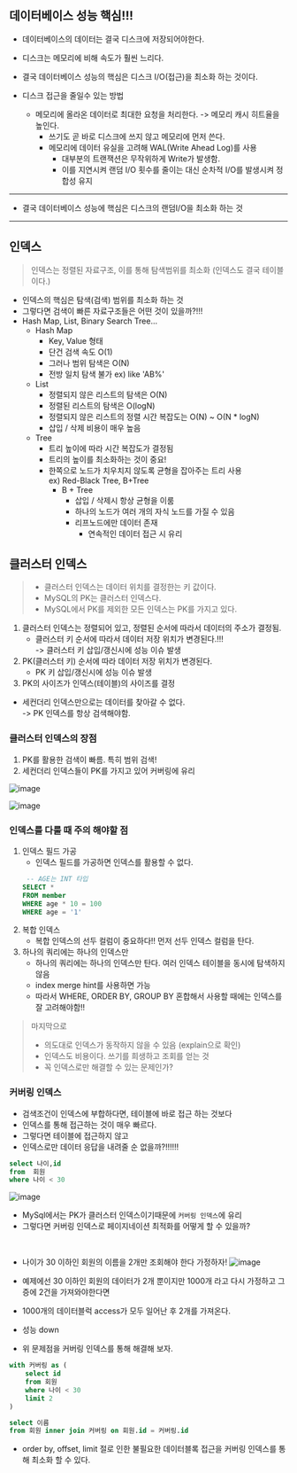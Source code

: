 ## 데이터베이스 성능 핵심!!!
* 데이터베이스의 데이터는 결국 디스크에 저장되어야한다.
* 디스크는 메모리에 비해 속도가 훨씬 느리다.
* 결국 데이터베이스 성능의 핵심은 디스크 I/O(접근)을 최소화 하는 것이다.    
  

* 디스크 접근을 줄일수 있는 방법
  * 메모리에 올라온 데이터로 최대한 요청을 처리한다. -> 메모리 캐시 히트율을 높인다.
    * 쓰기도 곧 바로 디스크에 쓰지 않고 메모리에 먼저 쓴다.
    * 메모리에 데이터 유실을 고려해 WAL(Write Ahead Log)를 사용
      * 대부분의 트랜잭션은 무작위하게 Write가 발생함.
      * 이를 지연시켜 랜덤 I/O 횟수를 줄이는 대신 순차적 I/O를 발생시켜 정합성 유지  
  
___
* 결국 데이터베이스 성능에 핵심은 디스크의 랜덤I/O을 최소화 하는 것
 ___

## 인덱스
> 인덱스는 정렬된 자료구조, 이를 통해 탐색범위를 최소화 
> (인덱스도 결국 테이블 이다.)
> 

* 인덱스의 핵심은 탐색(검색) 범위를 최소화 하는 것
* 그렇다면 검색이 빠른 자료구조들은 어떤 것이 있을까?!!!
* Hash Map, List, Binary Search Tree...
  * Hash Map
    * Key, Value 형태
    * 단건 검색 속도 O(1)
    * 그러나 범위 탐색은 O(N)
    * 전방 일치 탐색 불가 ex) like 'AB%'
  * List
    * 정렬되지 않은 리스트의 탐색은 O(N)
    * 정렬된 리스트의 탐색은 O(logN)
    * 정렬되지 않은 리스트의 정렬 시간 복잡도는 O(N) ~ O(N * logN)
    * 삽입 / 삭제 비용이 매우 높음
  * Tree
    * 트리 높이에 따라 시간 복잡도가 결정됨
    * 트리의 높이를 최소화하는 것이 중요!
    * 한쪽으로 노드가 치우치지 않도록 균형을 잡아주는 트리 사용  
      ex) Red-Black Tree, B+Tree
      * B + Tree 
        * 삽입 / 삭제시 항상 균형을 이룸
        * 하나의 노드가 여러 개의 자식 노드를 가질 수 있음
        * 리프노드에만 데이터 존재
          * 연속적인 데이터 접근 시 유리

## 클러스터 인덱스
> * 클러스터 인덱스는 데이터 위치를 결정한는 키 값이다. 
> * MySQL의 PK는 클러스터 인덱스다.
> * MySQL에서 PK를 제외한 모든 인덱스는 PK를 가지고 있다.

1. 클러스터 인덱스는 정렬되어 있고, 정렬된 순서에 따라서 데이터의 주소가 결정됨.
   * 클러스터 키 순서에 따라서 데이터 저장 위치가 변경된다.!!!  
    -> 클러스터 키 삽입/갱신시에 성능 이슈 발생
2. PK(클러스터 키) 순서에 따라 데이터 저장 위치가 변경된다.
   * PK 키 삽입/갱신시에 성능 이슈 발생 
3. PK의 사이즈가 인덱스(테이블)의 사이즈를 결정
  * 세컨더리 인덱스만으로는 데이터를 찾아갈 수 없다.  
    -> PK 인덱스를 항상 검색해야함.

### 클러스터 인덱스의 장점
1. PK를 활용한 검색이 빠름. 특히 범위 검색!
2. 세컨더리 인덱스들이 PK를 가지고 있어 커버링에 유리

![image](https://user-images.githubusercontent.com/60100532/202878554-9a15c020-543b-44b3-9694-9c3c32d74d50.png)

![image](https://user-images.githubusercontent.com/60100532/202878614-7cac8cb4-2861-4a86-966b-4abac1567767.png)

### 인덱스를 다룰 때 주의 해야할 점
1. 인덱스 필드 가공
   * 인덱스 필드를 가공하면 인덱스를 활용할 수 없다.
    ```sql
     -- AGE는 INT 타입
    SELECT *
    FROM member 
    WHERE age * 10 = 100
    WHERE age = '1'
    ```
2. 복합 인덱스
   * 복합 인덱스의 선두 컬럼이 중요하다!! 먼저 선두 인덱스 컬럼을 탄다.
3. 하나의 쿼리에는 하나의 인덱스만
   * 하나의 쿼리에는 하나의 인덱스만 탄다. 여러 인덱스 테이블을 동시에 탐색하지 않음
   * index merge hint를 사용하면 가능
   * 따라서 WHERE, ORDER BY, GROUP BY 혼합해서 사용할 때에는 인덱스를 잘 고려해야함!!

> 마지막으로 
> * 의도대로 인덱스가 동작하지 않을 수 있음 (explain으로 확인)
> * 인덱스도 비용이다. 쓰기를 희생하고 조회를 얻는 것
> * 꼭 인덱스로만 해결할 수 있는 문제인가?
> 

### 커버링 인덱스 
* 검색조건이 인덱스에 부합하다면, 테이블에 바로 접근 하는 것보다 
* 인덱스를 통해 접근하는 것이 매우 빠르다.
* 그렇다면 테이블에 접근하지 않고
* 인덱스로만 데이터 응답을 내려줄 순 없을까?!!!!!!

```sql
select 나이,id
from  회원
where 나이 < 30
```
![image](https://user-images.githubusercontent.com/60100532/203555958-a80a947d-9e09-4a20-8dd7-410fdbce5c40.png)

* MySql에서는 PK가 클러스터 인덱스이기때문에 `커버링 인덱스`에 유리
* 그렇다면 커버링 인덱스로 페이지네이션 최적화를 어떻게 할 수 있을까?  
  

<br />  

* 나이가 30 이하인 회원의 이름을 2개만 조회해야 한다 가정하자!
![image](https://user-images.githubusercontent.com/60100532/203555958-a80a947d-9e09-4a20-8dd7-410fdbce5c40.png)
* 예제에선 30 이하인 회원의 데이터가 2개 뿐이지만 1000개 라고 다시 가정하고 그증에 2건을 가져와야한다면 
* 1000개의 데이터블럭 access가 모두 일어난 후 2개를 가져온다. 
* 성능 down

* 위 문제점을 커버링 인덱스를 통해 해결해 보자.

```sql
with 커버링 as (
    select id 
    from 회원
    where 나이 < 30
    limit 2
)

select 이름 
from 회원 inner join 커버링 on 회원.id = 커버링.id
```

* order by, offset, limit 절로 인한 불필요한 데이터블록 접근을 커버링 인덱스를 통해 최소화 할 수 있다.
